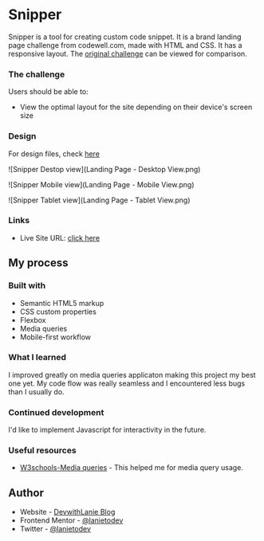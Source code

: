 # Snipper
Snipper is a tool for creating custom code snippet.
It is a brand landing page challenge from codewell.com, made with HTML and CSS. It has a responsive layout. The [original challenge](https://www.codewell.cc/challenges/snipper-landing-page--608bbe67e0984a001540d79b) can be viewed for comparison.

### The challenge

Users should be able to:

- View the optimal layout for the site depending on their device's screen size

### Design

For design files, check [here](https://www.codewell.cc/challenges/snipper-landing-page--608bbe67e0984a001540d79b)

![Snipper Destop view](Landing Page - Desktop View.png)

![Snipper Mobile view](Landing Page - Mobile View.png)

![Snipper Tablet view](Landing Page - Tablet View.png)



### Links

- Live Site URL: [click here](https://lanietodev.github.io/Snipper/)

## My process

### Built with

- Semantic HTML5 markup
- CSS custom properties
- Flexbox
- Media queries
- Mobile-first workflow


### What I learned

I improved greatly on media queries applicaton making this project my best one yet. My code flow was really seamless and I encountered less bugs than I usually do.

### Continued development

I'd like to implement Javascript for interactivity in the future.

### Useful resources

- [W3schools-Media queries](https://www.w3schools.com/css/css_rwd_mediaqueries.asp) - This helped me for media query usage.


## Author

- Website - [DevwithLanie Blog](https://www.devwithlanie.hashnode.dev)
- Frontend Mentor - [@lanietodev](https://www.frontendmentor.io/profile/lanietodev)
- Twitter - [@lanietodev](https://www.twitter.com/lanietodev)
